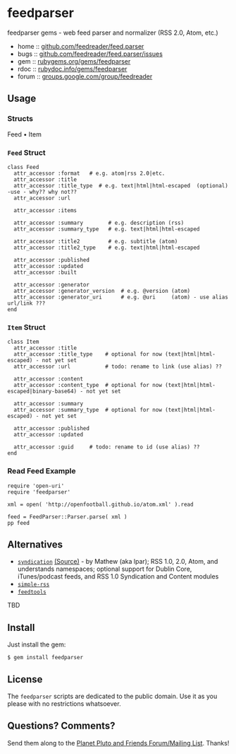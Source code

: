 # feedparser

feedparser gems - web feed parser and normalizer (RSS 2.0, Atom, etc.)

* home  :: [github.com/feedreader/feed.parser](https://github.com/feedreader/feed.parser)
* bugs  :: [github.com/feedreader/feed.parser/issues](https://github.com/feedreader/feed.parser/issues)
* gem   :: [rubygems.org/gems/feedparser](https://rubygems.org/gems/feedparser)
* rdoc  :: [rubydoc.info/gems/feedparser](http://rubydoc.info/gems/feedparser)
* forum :: [groups.google.com/group/feedreader](http://groups.google.com/group/feedreader)


## Usage

### Structs

Feed • Item

### `Feed` Struct

~~~
class Feed
  attr_accessor :format   # e.g. atom|rss 2.0|etc.
  attr_accessor :title
  attr_accessor :title_type  # e.g. text|html|html-escaped  (optional) -use - why?? why not??
  attr_accessor :url

  attr_accessor :items

  attr_accessor :summary        # e.g. description (rss)
  attr_accessor :summary_type   # e.g. text|html|html-escaped

  attr_accessor :title2         # e.g. subtitle (atom)
  attr_accessor :title2_type    # e.g. text|html|html-escaped

  attr_accessor :published
  attr_accessor :updated
  attr_accessor :built

  attr_accessor :generator
  attr_accessor :generator_version  # e.g. @version (atom)
  attr_accessor :generator_uri      # e.g. @uri     (atom) - use alias url/link ???
end
~~~


### `Item` Struct

~~~
class Item
  attr_accessor :title
  attr_accessor :title_type    # optional for now (text|html|html-escaped) - not yet set
  attr_accessor :url           # todo: rename to link (use alias) ??

  attr_accessor :content
  attr_accessor :content_type  # optional for now (text|html|html-escaped|binary-base64) - not yet set

  attr_accessor :summary
  attr_accessor :summary_type  # optional for now (text|html|html-escaped) - not yet set

  attr_accessor :published
  attr_accessor :updated

  attr_accessor :guid     # todo: rename to id (use alias) ??
end
~~~


### Read Feed Example

~~~
require 'open-uri'
require 'feedparser'

xml = open( 'http://openfootball.github.io/atom.xml' ).read

feed = FeedParser::Parser.parse( xml )
pp feed
~~~



## Alternatives

- [`syndication`](http://syndication.rubyforge.org) [(Source)](https://github.com/lpar/syndication) - by Mathew (aka lpar);  RSS 1.0, 2.0, Atom, and understands namespaces; optional support for Dublin Core, iTunes/podcast feeds, and RSS 1.0 Syndication and Content modules
- [`simple-rss`](http://rubyforge.org/projects/simple-rss)
- [`feedtools`](http://rubyforge.org/projects/feedtools)

TBD



## Install

Just install the gem:

    $ gem install feedparser


## License

The `feedparser` scripts are dedicated to the public domain.
Use it as you please with no restrictions whatsoever.


## Questions? Comments?

Send them along to the [Planet Pluto and Friends Forum/Mailing List](http://groups.google.com/group/feedreader).
Thanks!
